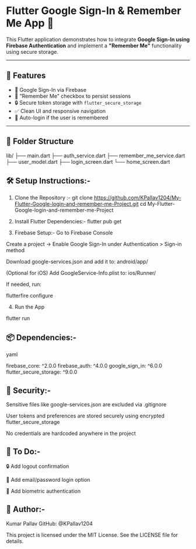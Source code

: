 # Flutter Google Sign-In & Remember Me App 🔐

This Flutter application demonstrates how to integrate **Google Sign-In using Firebase Authentication** and implement a **"Remember Me"** functionality using secure storage.

---

## 🚀 Features

- 🔐 Google Sign-In via Firebase  
- 🧠 "Remember Me" checkbox to persist sessions  
- 🔒 Secure token storage with `flutter_secure_storage`  
- ✅ Clean UI and responsive navigation  
- 🔄 Auto-login if the user is remembered  

---

## 📂 Folder Structure

lib/
├── main.dart
├── auth_service.dart
├── remember_me_service.dart
├── user_model.dart
├── login_screen.dart
└── home_screen.dart

## 🛠️ Setup Instructions:-

1. Clone the Repository :-
   git clone https://github.com/KPallav1204/My-Flutter-Google-login-and-remember-me-Project.git
   cd My-Flutter-Google-login-and-remember-me-Project

2. Install Flutter Dependencies:-
   flutter pub get

3. Firebase Setup:-
  Go to Firebase Console

  Create a project → Enable Google Sign-In under Authentication > Sign-in method

  Download google-services.json and add it to:
  android/app/

  (Optional for iOS) Add GoogleService-Info.plist to:
  ios/Runner/

  If needed, run:

  flutterfire configure

4. Run the App

  flutter run  

## 📦 Dependencies:-
   yaml

  firebase_core: ^2.0.0
  firebase_auth: ^4.0.0
  google_sign_in: ^6.0.0
  flutter_secure_storage: ^9.0.0
  
## 🔐 Security:-

  Sensitive files like google-services.json are excluded via .gitignore

  User tokens and preferences are stored securely using encrypted flutter_secure_storage

  No credentials are hardcoded anywhere in the project

## 🧪 To Do:-

  🔒 Add logout confirmation

  🔑 Add email/password login option

  🧬 Add biometric authentication

## 🙋 Author:-
  Kumar Pallav
  GitHub: @KPallav1204

This project is licensed under the MIT License. See the LICENSE file for details.





